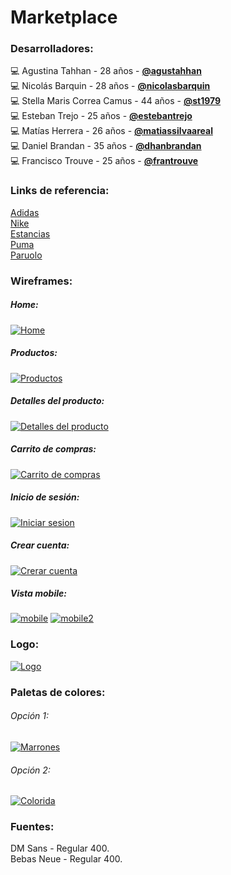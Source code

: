 # Marketplace
### Desarrolladores:
💻 Agustina Tahhan - 28 años - <strong>[@agustahhan](https://github.com/agustinatahhan "@agustahhan")</strong>
<br>
💻 Nicolás Barquin - 28 años - <strong>[@nicolasbarquin](https://github.com/NicolasBarquin "@nicolasbarquin")</strong>
<br>
💻 Stella Maris Correa Camus - 44 años - <strong>[@st1979](https://github.com/st1979 "@st1979")</strong>
<br>
💻 Esteban Trejo - 25 años - <strong>[@estebantrejo](https://github.com/EstebanTrejo "@estebantrejo")</strong>
<br>
💻 Matías Herrera - 26 años - <strong>[@matiassilvaareal](https://github.com/MatiasSilvaAreal "@matiassilvaareal")</strong>
<br>
💻 Daniel Brandan - 35 años - <strong> [@dhanbrandan](https://github.com/DhanBrandan "@dhanbrandan")</strong>
<br>
💻 Francisco Trouve - 25 años - <strong> [@frantrouve](https://github.com/frantrouve "@frantrouve")</strong>
<br>

### Links de referencia:
[Adidas](https://www.adidas.com.ar/?cm_mmc=AdieSEM_Google-_-Trademark-adidas-General-B-Exact-_-Trademark-adidas-X-General-_-adidas-_--_-dv:eCom-_-cm_mmca1=AR-_-cm_mmc2=&-_-ds_kid=43700041731365975-_-&-_-ds_agid=58700004850253847&af_reengagement_window=30d&is_retargeting=true&pid=googleadwords_temp&c=Trademark-adidas-General-B-Exact&af_channel=Search&&&gclid=CjwKCAjwvrOpBhBdEiwAR58-3PRTL61KHFiGOTVGJ8LFmZb_a9s5fRPWP0lIN5Awthn5FBdHOYY0oxoCZ9EQAvD_BwE&gclsrc=aw.ds "Adidas")
<br>
[Nike](https://www.nike.com.ar/?gclid=CjwKCAjwvrOpBhBdEiwAR58-3E6xRWSEakTeiPDNPiBgV6oAbpJMKTF_Cif6rtMoEodI9fdqWBc-LxoCh3QQAvD_BwE "Nike")
<br>
[Estancias](https://estanciaschiripa.com.ar/?gclid=CjwKCAjwvrOpBhBdEiwAR58-3C7OM8nwwzIPbJIzg0xTQcguhF14lDUEC5CQbf9Cv9JMs7zs_lVHFxoC7cwQAvD_BwE "Estancias")
<br>
[Puma](https://ar.puma.com/?utm_source=GGL&utm_medium=BS&gclid=CjwKCAjwvrOpBhBdEiwAR58-3Lr7blacKIRkMsfiX-XrH6GjauSPibyfsrf1RacUq-y5mbVmQTQZYBoCPE4QAvD_BwE "Puma")
<br>
[Paruolo](https://www.paruolo.com.ar/anticipo-ss24.html?gclid=CjwKCAjwvrOpBhBdEiwAR58-3N3wsdJQ1SM3-6S2ftg2YpRFIzvrdYhL_eZT7-zPWnHxq0J9hcRqHRoCwBAQAvD_BwE "Paruolo")

### Wireframes:
##### Home:
[![Home](https://res.cloudinary.com/dojqllm76/image/upload/v1697498955/Marketplace-digitalhouse/Home_usdg4u.png "Home")](https://res.cloudinary.com/dojqllm76/image/upload/v1697498955/Marketplace-digitalhouse/Home_usdg4u.png "Home")
##### Productos:
[![Productos](https://res.cloudinary.com/dojqllm76/image/upload/v1697498955/Marketplace-digitalhouse/Productos_eqe4bc.png "Productos")](https://res.cloudinary.com/dojqllm76/image/upload/v1697498955/Marketplace-digitalhouse/Productos_eqe4bc.png "Productos")
##### Detalles del producto:
[![Detalles del producto](https://res.cloudinary.com/dojqllm76/image/upload/v1697500115/Marketplace-digitalhouse/Detalle_de_producto_1_y3r3es.png "Detalles del producto")](https://res.cloudinary.com/dojqllm76/image/upload/v1697500115/Marketplace-digitalhouse/Detalle_de_producto_1_y3r3es.png "Detalles del producto")
##### Carrito de compras:
[![Carrito de compras](https://res.cloudinary.com/dojqllm76/image/upload/v1697498954/Marketplace-digitalhouse/Carrito_compras_wz05zl.png "Carrito de compras")](https://res.cloudinary.com/dojqllm76/image/upload/v1697498954/Marketplace-digitalhouse/Carrito_compras_wz05zl.png "Carrito de compras")
##### Inicio de sesión:
[![Iniciar sesion](https://res.cloudinary.com/dojqllm76/image/upload/v1697498954/Marketplace-digitalhouse/Formulario_ingreso_x2u5ho.png "Iniciar sesion")](https://res.cloudinary.com/dojqllm76/image/upload/v1697498954/Marketplace-digitalhouse/Formulario_ingreso_x2u5ho.png "Iniciar sesion")
##### Crear cuenta:
[![Crerar cuenta](https://res.cloudinary.com/dojqllm76/image/upload/v1697498954/Marketplace-digitalhouse/Crear_cuenta_msojqy.png "Crerar cuenta")](https://res.cloudinary.com/dojqllm76/image/upload/v1697498954/Marketplace-digitalhouse/Crear_cuenta_msojqy.png "Crerar cuenta")
##### Vista mobile:
[![mobile](https://res.cloudinary.com/dojqllm76/image/upload/v1697498955/Marketplace-digitalhouse/Wireframe_-_1_jz3gbf.png "mobile")](https://res.cloudinary.com/dojqllm76/image/upload/v1697498955/Marketplace-digitalhouse/Wireframe_-_1_jz3gbf.png "mobile")
[![mobile2](https://res.cloudinary.com/dojqllm76/image/upload/v1697498955/Marketplace-digitalhouse/Wireframe_-_2_qgzcfd.png "mobile2")](https://res.cloudinary.com/dojqllm76/image/upload/v1697498955/Marketplace-digitalhouse/Wireframe_-_2_qgzcfd.png "mobile2")

### Logo:

[![Logo](https://res.cloudinary.com/dojqllm76/image/upload/v1697498400/Logo_Marketplace_y6gbed.png "Logo")](https://res.cloudinary.com/dojqllm76/image/upload/v1697498400/Logo_Marketplace_y6gbed.png "Logo")

### Paletas de colores:
###### Opción 1:
[![Marrones](https://res.cloudinary.com/dojqllm76/image/upload/v1697639154/Marketplace-digitalhouse/Natural_Color_Palettes_Inspirations_-_Sienna_ogjre0.jpg "Marrones")](https://res.cloudinary.com/dojqllm76/image/upload/v1697639154/Marketplace-digitalhouse/Natural_Color_Palettes_Inspirations_-_Sienna_ogjre0.jpg "Marrones")

###### Opción 2:
[![Colorida](https://res.cloudinary.com/dojqllm76/image/upload/v1697639154/Marketplace-digitalhouse/Our_top_tips_for_choosing_your_brand_s_new_colour_palette_Studio_Pie___Joyful_Branding_and_Web_Design_rnssqw.jpg "Colorida")](https://res.cloudinary.com/dojqllm76/image/upload/v1697639154/Marketplace-digitalhouse/Our_top_tips_for_choosing_your_brand_s_new_colour_palette_Studio_Pie___Joyful_Branding_and_Web_Design_rnssqw.jpg "Colorida")

### Fuentes:
DM Sans - Regular 400.
<br>
Bebas Neue - Regular 400.
